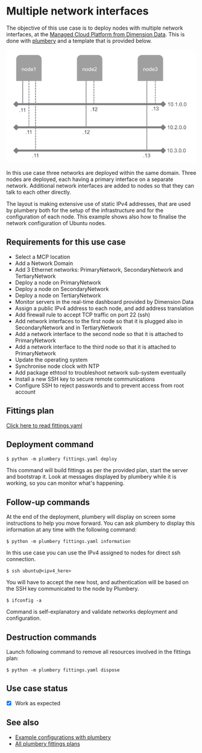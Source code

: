 # Multiple network interfaces

The objective of this use case is to deploy nodes with multiple network interfaces, at the [Managed Cloud Platform from Dimension Data](http://cloud.dimensiondata.com/eu/en/).
This is done with [plumbery](https://developer.dimensiondata.com/display/PLUM/Plumbery) and a template that is provided below.

![Networks](networks.png)

In this use case three networks are deployed within the same domain.
Three nodes are deployed, each having a primary interface on a separate network.
Additional network interfaces are added to nodes so that they can talk to each other directly.

The layout is making extensive use of static IPv4 addresses, that are used by plumbery both for the
setup of the infrastructure and for the configuration of each node. This example shows also
how to finalise the network configuration of Ubuntu nodes.

## Requirements for this use case

* Select a MCP location
* Add a Network Domain
* Add 3 Ethernet networks: PrimaryNetwork, SecondaryNetwork and TertiaryNetwork
* Deploy a node on PrimaryNetwork
* Deploy a node on SecondaryNetwork
* Deploy a node on TertiaryNetwork
* Monitor servers in the real-time dashboard provided by Dimension Data
* Assign a public IPv4 address to each node, and add address translation
* Add firewall rule to accept TCP traffic on port 22 (ssh)
* Add network interfaces to the first node so that it is plugged also in SecondaryNetwork and in TertiaryNetwork
* Add a network interface to the second node so that it is attached to PrimaryNetwork
* Add a network interface to the third node so that it is attached to PrimaryNetwork
* Update the operating system
* Synchronise node clock with NTP
* Add package ethtool to troubleshoot network sub-system eventually
* Install a new SSH key to secure remote communications
* Configure SSH to reject passwords and to prevent access from root account

## Fittings plan

[Click here to read fittings.yaml](fittings.yaml)

## Deployment command

    $ python -m plumbery fittings.yaml deploy

This command will build fittings as per the provided plan, start the server
and bootstrap it. Look at messages displayed by plumbery while it is
working, so you can monitor what's happening.

## Follow-up commands

At the end of the deployment, plumbery will display on screen some instructions
to help you move forward. You can ask plumbery to display this information
at any time with the following command:

    $ python -m plumbery fittings.yaml information

In this use case you can use the IPv4 assigned to nodes for direct ssh
connection.

    $ ssh ubuntu@<ipv4_here>

You will have to accept the new host, and authentication will be based on
the SSH key communicated to the node by Plumbery.

    $ ifconfig -a

Command is self-explanatory and validate networks deployment and configuration.

## Destruction commands

Launch following command to remove all resources involved in the fittings plan:

    $ python -m plumbery fittings.yaml dispose

## Use case status

- [X] Work as expected

## See also

- [Example configurations with plumbery](../)
- [All plumbery fittings plans](../../)

